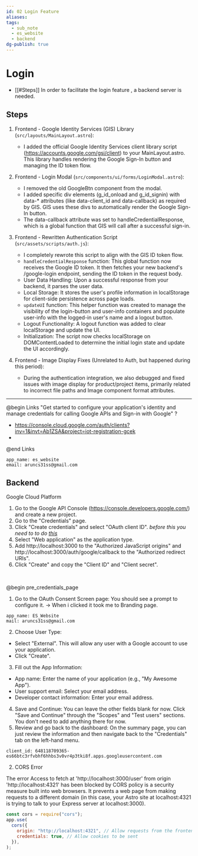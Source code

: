```yaml
---
id: 02 Login Feature
aliases: 
tags:
  - sub_note
  - es_website
  - backend
dg-publish: true
---
```


# Login

- [[#Steps]]
  In order to facilitate the login feature , a backend server is needed.

## Steps

1.  Frontend - Google Identity Services (GIS) Library
    (`src/layouts/MainLayout.astro`):
    - I added the official Google Identity Services client library script
      (https://accounts.google.com/gsi/client) to your MainLayout.astro. This
      library handles rendering the Google Sign-In button and managing the ID
      token flow.

2.  Frontend - Login Modal (`src/components/ui/forms/LoginModal.astro`):
    - I removed the old GoogleBtn component from the modal.
    - I added specific div elements (g_id_onload and g_id_signin) with data-\*
      attributes (like data-client_id and data-callback) as required by GIS.
      GIS uses these divs to automatically render the Google Sign-In button.
    - The data-callback attribute was set to handleCredentialResponse, which is
      a global function that GIS will call after a successful sign-in.

3.  Frontend - Rewritten Authentication Script (`src/assets/scripts/auth.js`):
    - I completely rewrote this script to align with the GIS ID token flow.
    - `handleCredentialResponse` function: This global function now receives
      the Google ID token. It then fetches your new backend's /google-login
      endpoint, sending the ID token in the request body.
    - User Data Handling: Upon a successful response from your backend, it
      parses the user data.
    - Local Storage: It stores the user's profile information in localStorage
      for client-side persistence across page loads.
    - `updateUI` function: This helper function was created to manage the
      visibility of the login-button and user-info containers and populate
      user-info with the logged-in user's name and a logout button.
    - Logout Functionality: A logout function was added to clear localStorage
      and update the UI.
    - Initialization: The script now checks localStorage on DOMContentLoaded to
      determine the initial login state and update the UI accordingly.

4.  Frontend - Image Display Fixes (Unrelated to Auth, but happened during this
    period):
    - During the authentication integration, we also debugged and fixed issues
      with image display for product/project items, primarily related to
      incorrect file paths and Image component format attributes.

---

@begin Links
"Get started to configure your application's identity and manage credentials for calling Google APIs and Sign-in with Google" ?

- https://console.cloud.google.com/auth/clients?inv=1&invt=Ab1ZSA&project=iot-registration-gcek
-

@end Links

```
app_name: es_website
email: aruncs31ss@gmail.com
```

## Backend

Google Cloud Platform

1. Go to the Google API Console (https://console.developers.google.com/)
   and create a new project.
2. Go to the "Credentials" page.
3. Click "Create credentials" and select "OAuth client ID". _before this you need to to do [this](^pre_credentials_page)_
4. Select "Web application" as the application type.
5. Add http://localhost:3000 to the "Authorized JavaScript origins" and
   http://localhost:3000/auth/google/callback to the "Authorized
   redirect URIs".
6. Click "Create" and copy the "Client ID" and "Client secret".

</br>

@begin pre_credentials_page

1. Go to the OAuth Consent Screen page: You should see a prompt to
   configure it. -> When i clicked it took me to Branding page.

```
app_name: ES_Website
mail: aruncs31ss@gmail.com
```

2. Choose User Type:

- Select "External". This will allow any user with a Google account
  to use your application.
- Click "Create".

3. Fill out the App Information:

- App name: Enter the name of your application (e.g., "My Awesome
  App").
- User support email: Select your email address.
- Developer contact information: Enter your email address.

4. Save and Continue: You can leave the other fields blank for now.
   Click "Save and Continue" through the "Scopes" and "Test users"
   sections. You don't need to add anything there for now.
5. Review and go back to the dashboard: On the summary page, you can
   just review the information and then navigate back to the
   "Credentials" tab on the left-hand menu.

```
client_id: 648118709365-es66btc3rfvbhf6hhbs3v0vr4p3tki8f.apps.googleusercontent.com
```

2. CORS Error

The error Access to fetch at 'http://localhost:3000/user' from origin 'http://localhost:4321' has been blocked by CORS policy is a security measure
built into web browsers. It prevents a web page from making requests to a different domain (in this case, your Astro site at localhost:4321 is trying
to talk to your Express server at localhost:3000).

```js
const cors = require("cors");
app.use(
  cors({
    origin: "http://localhost:4321", // Allow requests from the frontend
    credentials: true, // Allow cookies to be sent
  }),
);
```
